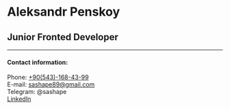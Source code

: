 # Aleksandr Penskoy
## Junior Fronted Developer
----------
#### Contact information:
Phone: [+90(543)-168-43-99](tel:+905431684399)  
E-mail: sashape89@gmail.com  
Telegram: @sashape  
[LinkedIn](https://www.linkedin.com/in/aleksandr-penskoy-3b7416234/)